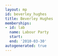 ```yaml
---
layout: mp
id: beverley_hughes
title: Beverley Hughes
memberships:
- id: lab
  name: Labour Party
  start: 
  end: '2010-03-30'
autogenerated: true
---
```

